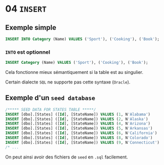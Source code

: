 # 04 `INSERT `

## Exemple simple

```sql
INSERT INTO Category (Name) VALUES ('Sport'), ('Cooking'), ('Book');
```



### `INTO` est optionnel

```sql
INSERT Category (Name) VALUES ('Sport'), ('Cooking'), ('Book');
```

Cela fonctionne mieux sémantiquement si la table est au singulier.

Certain dialecte `SQL` ne supporte pas cette syntaxe (`Oracle`).



## Exemple d'un `seed database` 

```sql
/***** SEED DATA FOR STATES TABLE *****/
INSERT [dbo].[States] ([Id], [StateName]) VALUES (1, N'Alabama')
INSERT [dbo].[States] ([Id], [StateName]) VALUES (2, N'Alaska')
INSERT [dbo].[States] ([Id], [StateName]) VALUES (4, N'Arizona')
INSERT [dbo].[States] ([Id], [StateName]) VALUES (5, N'Arkansas')
INSERT [dbo].[States] ([Id], [StateName]) VALUES (6, N'California')
INSERT [dbo].[States] ([Id], [StateName]) VALUES (8, N'Colorado')
INSERT [dbo].[States] ([Id], [StateName]) VALUES (9, N'Connecticut')
/* ...
```

On peut ainsi avoir des fichiers de `seed` en `.sql` facilement.
